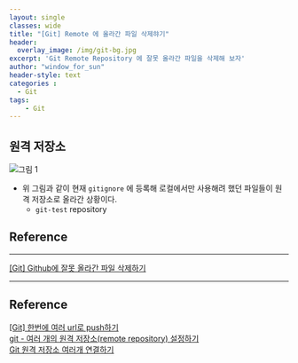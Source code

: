 ```yaml
--- 
layout: single
classes: wide
title: "[Git] Remote 에 올라간 파일 삭제햐기"
header:
  overlay_image: /img/git-bg.jpg
excerpt: 'Git Remote Repository 에 잘못 올라간 파일을 삭제해 보자'
author: "window_for_sun"
header-style: text
categories :
  - Git
tags:
    - Git
---  
```


## 원격 저장소

![그림 1]({{site.baseurl}}/img/git/practice-removeremotedata-1.png)

- 위 그림과 같이 현재 `gitignore` 에 등록해 로컬에서만 사용해려 했던 파일들이 원격 저장소로 올라간 상황이다.
	- `git-test` repository










## Reference
---
[[Git] Github에 잘못 올라간 파일 삭제하기](https://gmlwjd9405.github.io/2018/05/17/git-delete-incorrect-files.html)




































---
 
## Reference
[[Git] 한번에 여러 url로 push하기](https://neurowhai.tistory.com/49)  
[git - 여러 개의 원격 저장소(remote repository) 설정하기](https://www.lesstif.com/pages/viewpage.action?pageId=17105553)  
[Git 원격 저장소 여러개 연결하기](https://nobletuna.github.io/2019/07/02/git1/)  



